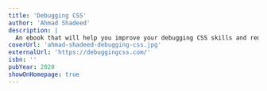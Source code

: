 ```yaml
---
title: 'Debugging CSS'
author: 'Ahmad Shadeed'
description: |
  An ebook that will help you improve your debugging CSS skills and reduce the time you spend on bugs by showing proven methods and techniques, including solving complex design problems, accessibility, and RTL (right to left) text styling.
coverUrl: 'ahmad-shadeed-debugging-css.jpg'
externalUrl: 'https://debuggingcss.com/'
isbn: ''
pubYear: 2020
showOnHomepage: true
---
```

